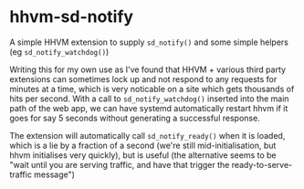 hhvm-sd-notify
==============

A simple HHVM extension to supply `sd_notify()` and some simple helpers
(eg `sd_notify_watchdog()`)

Writing this for my own use as I've found that HHVM + various third party
extensions can sometimes lock up and not respond to any requests for
minutes at a time, which is very noticable on a site which gets thousands
of hits per second. With a call to `sd_notify_watchdog()` inserted into
the main path of the web app, we can have systemd automatically restart
hhvm if it goes for say 5 seconds without generating a successful response.

The extension will automatically call `sd_notify_ready()` when it is loaded,
which is a lie by a fraction of a second (we're still mid-initialisation,
but hhvm initialises very quickly), but is useful (the alternative
seems to be "wait until you are serving traffic, and have that trigger the
ready-to-serve-traffic message")
